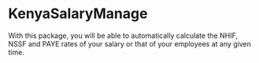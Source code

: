 # KenyaSalaryManage
With this package, you will be able to automatically calculate the NHIF, NSSF and PAYE rates of your salary or that of your employees at any given time.

